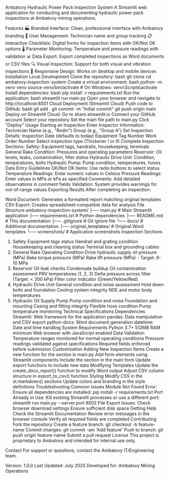 Ambatovy Hydraulic Power Pack Inspection System
A Streamlit web application for conducting and documenting hydraulic power pack inspections at Ambatovy mining operations.

Features
🏭 Branded Interface: Clean, professional interface with Ambatovy branding
👤 User Management: Technician name and group tracking
📋 Interactive Checklists: Digital forms for inspection items with OK/Not OK options
🌡️ Parameter Monitoring: Temperature and pressure readings with validation
📊 Data Export: Export completed inspections as Word documents or CSV files
🔍 Visual Inspection: Support for both visual and vibration inspections
📱 Responsive Design: Works on desktop and mobile devices
Installation
Local Development
Clone the repository:
bash
git clone <repository-url>
cd ambatovy-inspection-system
Create a virtual environment:
bash
python -m venv venv
source venv/bin/activate  # On Windows: venv\Scripts\activate
Install dependencies:
bash
pip install -r requirements.txt
Run the application:
bash
streamlit run main.py
Open your browser and navigate to http://localhost:8501
Cloud Deployment (Streamlit Cloud)
Push code to GitHub:
bash
git add .
git commit -m "Initial commit"
git push origin main
Deploy on Streamlit Cloud:
Go to share.streamlit.io
Connect your GitHub account
Select your repository
Set the main file path to main.py
Click "Deploy"
Usage
Starting an Inspection
Enter Inspector Information:
Technician Name (e.g., "Rodin")
Group (e.g., "Group A")
Set Inspection Details:
Inspection Date (defaults to today)
Equipment Tag Number
Work Order Number
Select inspection type (Thickener I or II)
Complete Inspection Sections:
Safety: Equipment tags, handrails, housekeeping, terminals
General Rake Condition: Pressures and operating parameters
Reservoir: Oil levels, leaks, contamination, filter status
Hydraulic Drive Unit: Condition, temperatures, bolts
Hydraulic Pump: Pump condition, temperatures, hoses
Data Entry Guidelines
OK/Not OK Items: Use radio buttons to select status
Temperature Readings: Enter numeric values in Celsius
Pressure Readings: Enter values in MPa or kPa as specified
Comments: Add detailed observations in comment fields
Validation: System provides warnings for out-of-range values
Exporting Results
After completing an inspection:

Word Document: Generates a formatted report matching original templates
CSV Export: Creates spreadsheet-compatible data for analysis
File Structure
ambatovy-inspection-system/
├── main.py                 # Main Streamlit application
├── requirements.txt        # Python dependencies
├── README.md              # This documentation
├── .gitignore            # Git ignore file
└── docs/                 # Additional documentation
    ├── original_templates/   # Original Word templates
    └── screenshots/         # Application screenshots
Inspection Sections
1. Safety
Equipment tags status
Handrail and grating condition
Housekeeping and cleaning status
Terminal box and grounding cables
2. General Rake Operating Condition
Drive hydraulic supply oil pressure (MPa)
Rake torque pressure (MPa)
Rake lift pressure (MPa) - Target: 9-10 MPa
3. Reservoir
Oil leak checks
Condensate buildup
Oil contamination assessment
PRV temperatures (1, 2, 3)
Delta pressure across filter (Target: < 300 kPa)
Filter color indicator (Green/Yellow/Red)
4. Hydraulic Drive Unit
General condition and noise assessment
Hold down bolts and foundation
Cooling system integrity
NDE and motor body temperatures
5. Hydraulic Oil Supply Pump
Pump condition and noise
Foundation and mounting
Casing and fitting integrity
Flexible hose condition
Pump temperature monitoring
Technical Specifications
Dependencies
Streamlit: Web framework for the application
pandas: Data manipulation and CSV export
python-docx: Word document generation
datetime: Date and time handling
System Requirements
Python 3.7+
512MB RAM minimum
Web browser with JavaScript enabled
Data Validation
Temperature ranges monitored for normal operating conditions
Pressure readings validated against specifications
Required fields enforced before submission
Customization
Adding New Inspection Items
Create a new function for the section in main.py
Add form elements using Streamlit components
Include the section in the main form
Update export functions to include new data
Modifying Templates
Update the create_docx_report() function to modify Word output
Adjust CSV column structure in export_to_csv() function
Styling
Modify CSS in the st.markdown() sections
Update colors and branding in the style definitions
Troubleshooting
Common Issues
Module Not Found Error:
Ensure all dependencies are installed: pip install -r requirements.txt
Port Already in Use:
Kill existing Streamlit processes or use a different port: streamlit run main.py --server.port 8502
File Export Issues:
Check browser download settings
Ensure sufficient disk space
Getting Help
Check the Streamlit Documentation
Review error messages in the browser console
Verify all required fields are completed
Contributing
Fork the repository
Create a feature branch: git checkout -b feature-name
Commit changes: git commit -am 'Add feature'
Push to branch: git push origin feature-name
Submit a pull request
License
This project is proprietary to Ambatovy and intended for internal use only.

Contact
For support or questions, contact the Ambatovy IT/Engineering team.

Version: 1.0.0
Last Updated: July 2025
Developed for: Ambatovy Mining Operations

